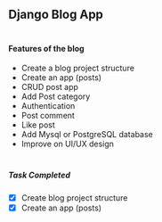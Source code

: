 ## Django Blog App

>#

#### Features of the blog

- Create a blog project structure
- Create an app (posts)
- CRUD post app
- Add Post category
- Authentication
- Post comment
- Like post
- Add Mysql or PostgreSQL database
- Improve on UI/UX design

>#

##### Task Completed
-   [x] Create blog project structure
-   [x] Create an app (posts)
